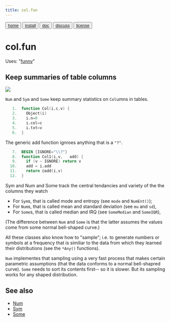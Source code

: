 ```yaml
---
title: col.fun
---
```


<button class="button button1"><a href="/fun/index">home</a></button>   <button class="button button2"><a href="/fun/INSTALL">install</a></button>   <button class="button button1"><a href="/fun/ABOUT">doc</a></button>   <button class="button button2"><a href="http://github.com/timm/fun/issues">discuss</a></button>    <button class="button button1"><a href="/fun/license">license</a></button> <br>



# col.fun
Uses:  "[funny](funny)"<br>

## Keep summaries  of table columns

<img src="http://yuml.me/diagram/plain;dir:lr/class/[Col|n = 0; col; txt|Col1()]^-[Num|mu = 0; sd = 0|NumAny()],[Col]^-[Sym|mode|NumEnt();SymAny()],[Col]^-[Some||SomeMedian()|SomeIQR()|SomeAny()]">

`Num` and `Sym` and `Some` keep summary statistics on `Col`umns in tables. 


```awk
   1.  function Col(i,c,v) { 
   2.    Object(i)   
   3.    i.n=0
   4.    i.col=c
   5.    i.txt=v 
   6.  } 
```

The generic add function ignroes anything that is a `"?"`. 

```awk
   7.  BEGIN {IGNORE="\\?"}
   8.  function Col1(i,v,   add) {
   9.    if (v ~ IGNORE) return v
  10.    add = i.add
  11.    return @add(i,v)
  12.  } 
```

Sym and Num and Some track the central tendancies and variety  of the the columns they watch

- For `Sym`s, that is called mode and entropy (see `mode` and `NumEnt()`);
- For `Num`s, that is called mean and standard deviation (see `mu` and `sd`),
- For `Some`s, that is called median and IRQ (see `SomeMedian` and `SomeIQR`),

(The difference between `Num` and `Some` is that the latter assumes the values come from
some normal bell-shaped curve.)

All these classes also know  how to "sample"; i.e. to generate
numbers or symbols at a frequency that is similiar to the data from
which they learned their distributions (see the `*Any()` functions).

`Num` implementes that sampling using a very fast process that makes
certain parametric assumptions (that the data conforms to a normal
bell-shapred curve).
 `Some` needs to sort its
contents first-- so it is slower. But its sampling works for any
shaped distribution.

## See also

- [Num](num)
- [Sym](sym)
- [Some](some)
